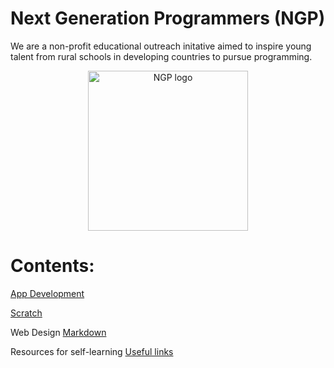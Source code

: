 # Next Generation Programmers (NGP) 

We are a non-profit educational outreach initative 
aimed to inspire young talent from rural schools in developing countries to pursue programming.

<p align="center"> 
  <img src="https://github.com/torgyn/nextgenprog/blob/main/ngpLogo.png?raw=true" alt="NGP logo" width="256">
</p> 


# Contents:
[App Development](/nextgenprog/app_development/)

[Scratch](/nextgenprog/scratch/)

Web Design
[Markdown](/nextgenprog/web_design/markdown)

Resources for self-learning
[Useful links](/nextgenprog/resources/useful_links)


